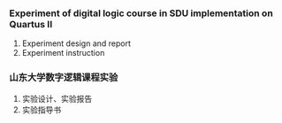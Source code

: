 ### Experiment of digital logic course in SDU implementation on Quartus II
1. Experiment design and report
2. Experiment instruction
### 山东大学数字逻辑课程实验 
1. 实验设计、实验报告
2. 实验指导书